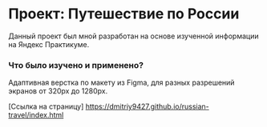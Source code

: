 # Проект: Путешествие по России
Данный проект был мной разработан на основе изученной информации на Яндекс Практикуме.
### Что было изучено и применено?
Адаптивная верстка по макету из Figma, для разных разрешений экранов от 320px до 1280px.

[Ссылка на страницу] https://dmitriy9427.github.io/russian-travel/index.html

